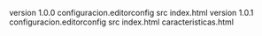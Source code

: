 version 1.0.0
    configuracion.editorconfig
    src
        index.html
version 1.0.1
    configuracion.editorconfig
    src
        index.html
    caracteristicas.html